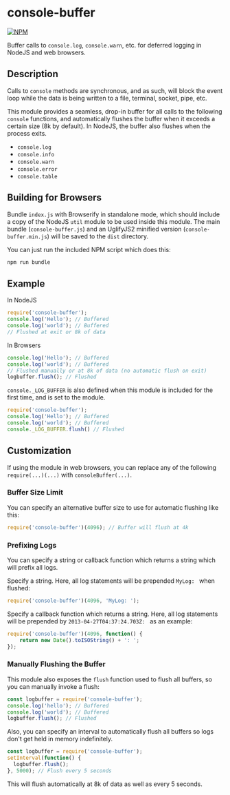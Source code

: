 console-buffer
==========

[![NPM](https://nodei.co/npm/console-buffer.png)](https://nodei.co/npm/console-buffer/)

Buffer calls to `console.log`, `console.warn`, etc. for deferred logging in NodeJS and web browsers.

Description
-----------

Calls to `console` methods are synchronous, and as such,
will block the event loop while the data is being written to a file, terminal,
socket, pipe, etc.

This module provides a seamless, drop-in buffer for all calls to the
following `console` functions, and automatically flushes the buffer when it exceeds a certain size (8k by
default). In NodeJS, the buffer also flushes when the process exits.

- `console.log`
- `console.info`
- `console.warn`
- `console.error`
- `console.table`

Building for Browsers
---------------------

Bundle `index.js` with Browserify in standalone mode, which should include a copy of the NodeJS `util` module to be used inside this module. The main bundle (`console-buffer.js`) and an UglifyJS2 minified version (`console-buffer.min.js`) will be saved to the `dist` directory.

You can just run the included NPM script which does this:

```bash
npm run bundle
```

Example
-------

In NodeJS
``` js
require('console-buffer');
console.log('Hello'); // Buffered
console.log('world'); // Buffered
// Flushed at exit or 8k of data
```

In Browsers
``` js
console.log('Hello'); // Buffered
console.log('world'); // Buffered
// Flushed manually or at 8k of data (no automatic flush on exit)
logbuffer.flush(); // Flushed
```

`console._LOG_BUFFER` is also defined when this module is included for the first time, and is set to the module.
```js
require('console-buffer');
console.log('Hello'); // Buffered
console.log('world'); // Buffered
console._LOG_BUFFER.flush() // Flushed
```

Customization
-------------

If using the module in web browsers, you can replace any of the following `require(...)(...)` with `consoleBuffer(...)`.

### Buffer Size Limit

You can specify an alternative buffer size to use for automatic flushing like
this:

``` js
require('console-buffer')(4096); // Buffer will flush at 4k
```

### Prefixing Logs

You can specify a string or callback function which returns a string which will prefix all logs.

Specify a string. Here, all log statements will be prepended `MyLog: ` when flushed:

```js
require('console-buffer')(4096, 'MyLog: ');
```

Specify a callback function which returns a string. Here, all log statements will be prepended by `2013-04-27T04:37:24.703Z: ` as an example:

``` js
require('console-buffer')(4096, function() {
	return new Date().toISOString() + ': ';
});
```

### Manually Flushing the Buffer

This module also exposes the `flush` function used to flush all buffers, so you can manually invoke a flush:

``` js
const logbuffer = require('console-buffer');
console.log('hello'); // Buffered
console.log('world'); // Buffered
logbuffer.flush(); // Flushed
```

Also, you can specify an interval to automatically flush all buffers so logs
don't get held in memory indefinitely.

``` js
const logbuffer = require('console-buffer');
setInterval(function() {
  logbuffer.flush();
}, 5000); // Flush every 5 seconds
```

This will flush automatically at 8k of data as well as every 5 seconds.